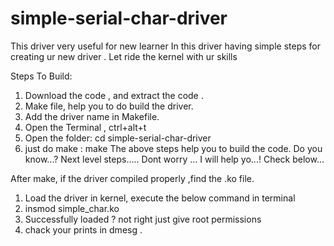 # simple-serial-char-driver
This driver very useful for new learner 
In this driver having simple steps for creating ur new driver .
Let ride the kernel with ur skills

Steps To Build:
1. Download the code , and extract the code .
2. Make file, help you to do  build the driver.
3. Add the driver name in Makefile.
4. Open the Terminal , ctrl+alt+t
5. Open the folder: cd simple-serial-char-driver
6. just do make : make
The above steps help you to build the code.
Do you know...? Next level steps.....
Dont worry ... I will help yo...! Check below...

After make, if the driver compiled properly ,find the .ko file.
1. Load the driver in kernel, execute the below command in terminal
2. insmod simple_char.ko
3. Successfully loaded ? not right just give root permissions
4. chack your prints in dmesg .
